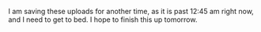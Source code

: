 I am saving these uploads for another time, as it is past 12:45 am right now, and I need to get to bed. I hope to finish this up tomorrow.
